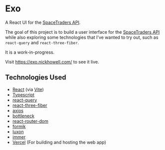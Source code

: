 # Exo

A React UI for the [SpaceTraders API](https://spacetraders.io).

The goal of this project is to build a user interface for the [SpaceTraders API](https://spacetraders.io) while also exploring some technologies that I've wanted to try out, such as `react-query` and `react-three-fiber`.

It is a work-in-progress.

Visit https://exo.nickhowell.com/ to see it live.

## Technologies Used

- [React](https://reactjs.org/) (via [Vite](https://vitejs.dev/))
- [Typescript](https://www.typescriptlang.org/)
- [react-query](https://react-query.tanstack.com/)
- [react-three-fiber](https://docs.pmnd.rs/react-three-fiber)
- [axios](https://github.com/axios/axios)
- [bottleneck](https://github.com/SGrondin/bottleneck)
- [react-router-dom](https://reactrouter.com/web)
- [formik](https://formik.org/)
- [luxon](https://moment.github.io/luxon/)
- [immer](https://immerjs.github.io/immer/)
- [Vercel](https://vercel.com) (For building and hosting the web app)
